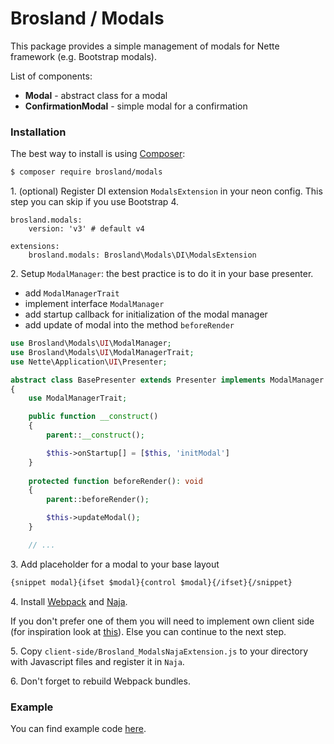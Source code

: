 Brosland / Modals
=================

This package provides a simple management of modals for Nette framework (e.g. Bootstrap modals).

List of components:
- **Modal** - abstract class for a modal
- **ConfirmationModal** - simple modal for a confirmation

### Installation

The best way to install is using [Composer](http://getcomposer.org/):

```sh
$ composer require brosland/modals
```
1\. (optional) Register DI extension `ModalsExtension` in your neon config.
This step you can skip if you use Bootstrap 4.

```neon
brosland.modals:
	version: 'v3' # default v4

extensions:
	brosland.modals: Brosland\Modals\DI\ModalsExtension
```

2\.	Setup `ModalManager`: the best practice is to do it in your base presenter.
- add `ModalManagerTrait`
- implement interface `ModalManager`
- add startup callback for initialization of the modal manager
- add update of modal into the method ```beforeRender```

```php
use Brosland\Modals\UI\ModalManager;
use Brosland\Modals\UI\ModalManagerTrait;
use Nette\Application\UI\Presenter;

abstract class BasePresenter extends Presenter implements ModalManager
{
	use ModalManagerTrait;

	public function __construct()
	{
		parent::__construct();

		$this->onStartup[] = [$this, 'initModal']
	}
	
	protected function beforeRender(): void
	{
		parent::beforeRender();

		$this->updateModal();
	}

	// ...
```

3\.	Add placeholder for a modal to your base layout
```html
{snippet modal}{ifset $modal}{control $modal}{/ifset}{/snippet}
```

4\. Install [Webpack](https://webpack.js.org/) and [Naja](https://github.com/jiripudil/Naja).

If you don't prefer one of them you will need to implement own client side (for inspiration look at [this](https://github.com/brosland/modals/blob/development/client-side/Brosland_ModalsNajaExtension.js)). 
Else you can continue to the next step.
 
5\. Copy `client-side/Brosland_ModalsNajaExtension.js` to your directory with Javascript files and register it in `Naja`.

6\. Don't forget to rebuild Webpack bundles.


### Example
You can find example code [here](https://github.com/brosland/modals-test/tree/v2.0).
